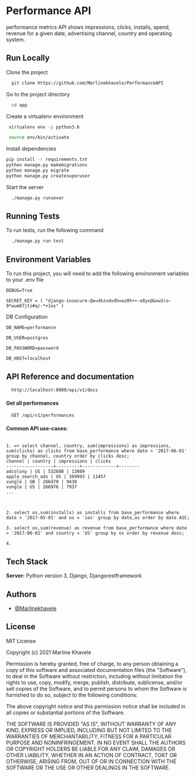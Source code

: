# Performance API

performance metrics API shows impressions, clicks, installs, spend, revenue for a given date, advertising channel, country and operating system.

## Run Locally

Clone the project

```bash
  git clone https://github.com/Marlinekhavele/PerformanceAPI
```

Go to the project directory

```bash
  cd app
```

Create a virtualenv environment

```bash
 virtualenv env -p python3.6

 source env/bin/activate

```

Install dependencies

```bash
pip install -r requirements.txt
python manage.py makemigrations
python manage.py migrate
python manage.py createsuperuser

```

Start the server

```bash
  ./manage.py runsever
```

## Running Tests

To run tests, run the following command

```bash
  ./manage.py run test
```

## Environment Variables

To run this project, you will need to add the following environment variables to your .env file

`DEBUG=True`

`SECRET_KEY = ( "django-insecure-@w=dkzvdvdh=wz0h++-e8yx@&xw3)o-9*wum07jtz#q)-*+1os" )`

DB Configuration

`DB_NAME=performance`

`DB_USER=postgres`

`DB_PASSWORD=password`

`DB_HOST=localhost`

## API Reference and documentation

```http
  http://localhost:8000/api/v1/docs
```

#### Get all performances

```http
  GET /api/v1/performances

```

#### Common API use-cases:

```

1. => select channel, country, sum(impressions) as impressions, sum(clicks) as clicks from base_performance where date < '2017-06-01' group by channel, country order by clicks desc;
channel | country | impressions | clicks
------------------+---------+-------------+--------
adcolony | US | 532608 | 13089
apple_search_ads | US | 369993 | 11457
vungle | GB | 266470 | 9430
vungle | US | 266976 | 7937
...



2. select os,sum(installs) as installs from base_performance where date > '2017-05-01' and os = 'ios' group by date,os order by date ASC;

3. select os,sum(revenue) as revenue from base_performance where date > '2017-06-01' and country = 'US' group by os order by revenue desc;

4.

```

## Tech Stack

**Server:** Python version 3, Django, Djangorestframework

## Authors

- [@Marlinekhavele](https://github.com/Marlinekhavele/)

## License

MIT License

Copyright (c) 2021 Marline Khavele

Permission is hereby granted, free of charge, to any person obtaining a copy
of this software and associated documentation files (the "Software"), to deal
in the Software without restriction, including without limitation the rights
to use, copy, modify, merge, publish, distribute, sublicense, and/or sell
copies of the Software, and to permit persons to whom the Software is
furnished to do so, subject to the following conditions:

The above copyright notice and this permission notice shall be included in all
copies or substantial portions of the Software.

THE SOFTWARE IS PROVIDED "AS IS", WITHOUT WARRANTY OF ANY KIND, EXPRESS OR
IMPLIED, INCLUDING BUT NOT LIMITED TO THE WARRANTIES OF MERCHANTABILITY,
FITNESS FOR A PARTICULAR PURPOSE AND NONINFRINGEMENT. IN NO EVENT SHALL THE
AUTHORS OR COPYRIGHT HOLDERS BE LIABLE FOR ANY CLAIM, DAMAGES OR OTHER
LIABILITY, WHETHER IN AN ACTION OF CONTRACT, TORT OR OTHERWISE, ARISING FROM,
OUT OF OR IN CONNECTION WITH THE SOFTWARE OR THE USE OR OTHER DEALINGS IN THE
SOFTWARE.
